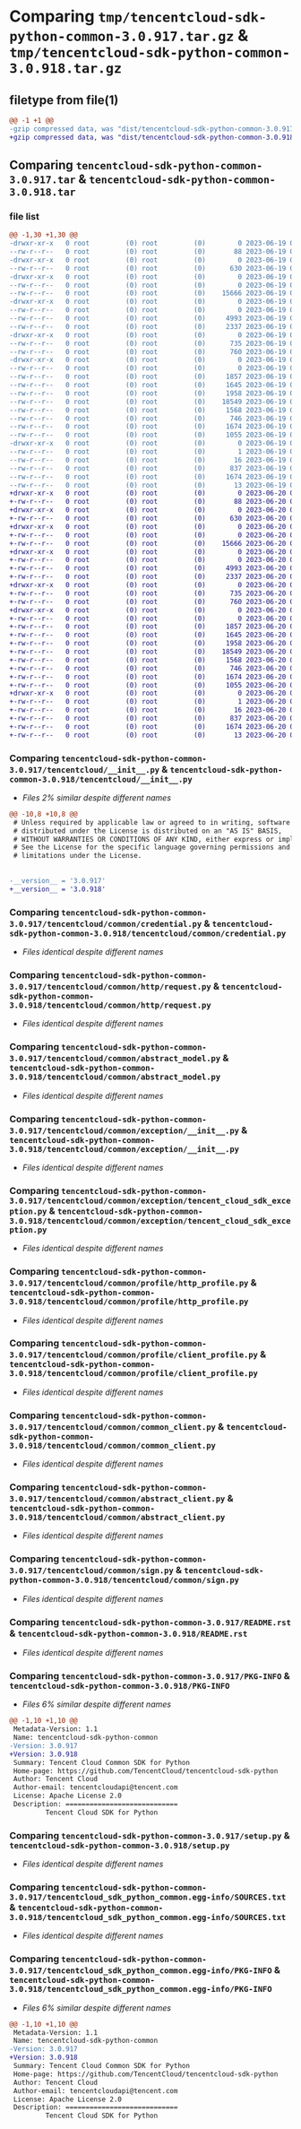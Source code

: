 # Comparing `tmp/tencentcloud-sdk-python-common-3.0.917.tar.gz` & `tmp/tencentcloud-sdk-python-common-3.0.918.tar.gz`

## filetype from file(1)

```diff
@@ -1 +1 @@
-gzip compressed data, was "dist/tencentcloud-sdk-python-common-3.0.917.tar", last modified: Mon Jun 19 00:22:11 2023, max compression
+gzip compressed data, was "dist/tencentcloud-sdk-python-common-3.0.918.tar", last modified: Tue Jun 20 02:37:32 2023, max compression
```

## Comparing `tencentcloud-sdk-python-common-3.0.917.tar` & `tencentcloud-sdk-python-common-3.0.918.tar`

### file list

```diff
@@ -1,30 +1,30 @@
-drwxr-xr-x   0 root         (0) root         (0)        0 2023-06-19 00:22:11.000000 tencentcloud-sdk-python-common-3.0.917/
--rw-r--r--   0 root         (0) root         (0)       88 2023-06-19 00:22:11.000000 tencentcloud-sdk-python-common-3.0.917/setup.cfg
-drwxr-xr-x   0 root         (0) root         (0)        0 2023-06-19 00:22:11.000000 tencentcloud-sdk-python-common-3.0.917/tencentcloud/
--rw-r--r--   0 root         (0) root         (0)      630 2023-06-19 00:22:11.000000 tencentcloud-sdk-python-common-3.0.917/tencentcloud/__init__.py
-drwxr-xr-x   0 root         (0) root         (0)        0 2023-06-19 00:22:11.000000 tencentcloud-sdk-python-common-3.0.917/tencentcloud/common/
--rw-r--r--   0 root         (0) root         (0)        0 2023-06-19 00:22:11.000000 tencentcloud-sdk-python-common-3.0.917/tencentcloud/common/__init__.py
--rw-r--r--   0 root         (0) root         (0)    15666 2023-06-19 00:22:11.000000 tencentcloud-sdk-python-common-3.0.917/tencentcloud/common/credential.py
-drwxr-xr-x   0 root         (0) root         (0)        0 2023-06-19 00:22:11.000000 tencentcloud-sdk-python-common-3.0.917/tencentcloud/common/http/
--rw-r--r--   0 root         (0) root         (0)        0 2023-06-19 00:22:11.000000 tencentcloud-sdk-python-common-3.0.917/tencentcloud/common/http/__init__.py
--rw-r--r--   0 root         (0) root         (0)     4993 2023-06-19 00:22:11.000000 tencentcloud-sdk-python-common-3.0.917/tencentcloud/common/http/request.py
--rw-r--r--   0 root         (0) root         (0)     2337 2023-06-19 00:22:11.000000 tencentcloud-sdk-python-common-3.0.917/tencentcloud/common/abstract_model.py
-drwxr-xr-x   0 root         (0) root         (0)        0 2023-06-19 00:22:11.000000 tencentcloud-sdk-python-common-3.0.917/tencentcloud/common/exception/
--rw-r--r--   0 root         (0) root         (0)      735 2023-06-19 00:22:11.000000 tencentcloud-sdk-python-common-3.0.917/tencentcloud/common/exception/__init__.py
--rw-r--r--   0 root         (0) root         (0)      760 2023-06-19 00:22:11.000000 tencentcloud-sdk-python-common-3.0.917/tencentcloud/common/exception/tencent_cloud_sdk_exception.py
-drwxr-xr-x   0 root         (0) root         (0)        0 2023-06-19 00:22:11.000000 tencentcloud-sdk-python-common-3.0.917/tencentcloud/common/profile/
--rw-r--r--   0 root         (0) root         (0)        0 2023-06-19 00:22:11.000000 tencentcloud-sdk-python-common-3.0.917/tencentcloud/common/profile/__init__.py
--rw-r--r--   0 root         (0) root         (0)     1857 2023-06-19 00:22:11.000000 tencentcloud-sdk-python-common-3.0.917/tencentcloud/common/profile/http_profile.py
--rw-r--r--   0 root         (0) root         (0)     1645 2023-06-19 00:22:11.000000 tencentcloud-sdk-python-common-3.0.917/tencentcloud/common/profile/client_profile.py
--rw-r--r--   0 root         (0) root         (0)     1958 2023-06-19 00:22:11.000000 tencentcloud-sdk-python-common-3.0.917/tencentcloud/common/common_client.py
--rw-r--r--   0 root         (0) root         (0)    18549 2023-06-19 00:22:11.000000 tencentcloud-sdk-python-common-3.0.917/tencentcloud/common/abstract_client.py
--rw-r--r--   0 root         (0) root         (0)     1568 2023-06-19 00:22:11.000000 tencentcloud-sdk-python-common-3.0.917/tencentcloud/common/sign.py
--rw-r--r--   0 root         (0) root         (0)      746 2023-06-19 00:22:11.000000 tencentcloud-sdk-python-common-3.0.917/README.rst
--rw-r--r--   0 root         (0) root         (0)     1674 2023-06-19 00:22:11.000000 tencentcloud-sdk-python-common-3.0.917/PKG-INFO
--rw-r--r--   0 root         (0) root         (0)     1055 2023-06-19 00:22:11.000000 tencentcloud-sdk-python-common-3.0.917/setup.py
-drwxr-xr-x   0 root         (0) root         (0)        0 2023-06-19 00:22:11.000000 tencentcloud-sdk-python-common-3.0.917/tencentcloud_sdk_python_common.egg-info/
--rw-r--r--   0 root         (0) root         (0)        1 2023-06-19 00:22:11.000000 tencentcloud-sdk-python-common-3.0.917/tencentcloud_sdk_python_common.egg-info/dependency_links.txt
--rw-r--r--   0 root         (0) root         (0)       16 2023-06-19 00:22:11.000000 tencentcloud-sdk-python-common-3.0.917/tencentcloud_sdk_python_common.egg-info/requires.txt
--rw-r--r--   0 root         (0) root         (0)      837 2023-06-19 00:22:11.000000 tencentcloud-sdk-python-common-3.0.917/tencentcloud_sdk_python_common.egg-info/SOURCES.txt
--rw-r--r--   0 root         (0) root         (0)     1674 2023-06-19 00:22:11.000000 tencentcloud-sdk-python-common-3.0.917/tencentcloud_sdk_python_common.egg-info/PKG-INFO
--rw-r--r--   0 root         (0) root         (0)       13 2023-06-19 00:22:11.000000 tencentcloud-sdk-python-common-3.0.917/tencentcloud_sdk_python_common.egg-info/top_level.txt
+drwxr-xr-x   0 root         (0) root         (0)        0 2023-06-20 02:37:32.000000 tencentcloud-sdk-python-common-3.0.918/
+-rw-r--r--   0 root         (0) root         (0)       88 2023-06-20 02:37:32.000000 tencentcloud-sdk-python-common-3.0.918/setup.cfg
+drwxr-xr-x   0 root         (0) root         (0)        0 2023-06-20 02:37:32.000000 tencentcloud-sdk-python-common-3.0.918/tencentcloud/
+-rw-r--r--   0 root         (0) root         (0)      630 2023-06-20 02:37:32.000000 tencentcloud-sdk-python-common-3.0.918/tencentcloud/__init__.py
+drwxr-xr-x   0 root         (0) root         (0)        0 2023-06-20 02:37:32.000000 tencentcloud-sdk-python-common-3.0.918/tencentcloud/common/
+-rw-r--r--   0 root         (0) root         (0)        0 2023-06-20 02:37:32.000000 tencentcloud-sdk-python-common-3.0.918/tencentcloud/common/__init__.py
+-rw-r--r--   0 root         (0) root         (0)    15666 2023-06-20 02:37:32.000000 tencentcloud-sdk-python-common-3.0.918/tencentcloud/common/credential.py
+drwxr-xr-x   0 root         (0) root         (0)        0 2023-06-20 02:37:32.000000 tencentcloud-sdk-python-common-3.0.918/tencentcloud/common/http/
+-rw-r--r--   0 root         (0) root         (0)        0 2023-06-20 02:37:32.000000 tencentcloud-sdk-python-common-3.0.918/tencentcloud/common/http/__init__.py
+-rw-r--r--   0 root         (0) root         (0)     4993 2023-06-20 02:37:32.000000 tencentcloud-sdk-python-common-3.0.918/tencentcloud/common/http/request.py
+-rw-r--r--   0 root         (0) root         (0)     2337 2023-06-20 02:37:32.000000 tencentcloud-sdk-python-common-3.0.918/tencentcloud/common/abstract_model.py
+drwxr-xr-x   0 root         (0) root         (0)        0 2023-06-20 02:37:32.000000 tencentcloud-sdk-python-common-3.0.918/tencentcloud/common/exception/
+-rw-r--r--   0 root         (0) root         (0)      735 2023-06-20 02:37:32.000000 tencentcloud-sdk-python-common-3.0.918/tencentcloud/common/exception/__init__.py
+-rw-r--r--   0 root         (0) root         (0)      760 2023-06-20 02:37:32.000000 tencentcloud-sdk-python-common-3.0.918/tencentcloud/common/exception/tencent_cloud_sdk_exception.py
+drwxr-xr-x   0 root         (0) root         (0)        0 2023-06-20 02:37:32.000000 tencentcloud-sdk-python-common-3.0.918/tencentcloud/common/profile/
+-rw-r--r--   0 root         (0) root         (0)        0 2023-06-20 02:37:32.000000 tencentcloud-sdk-python-common-3.0.918/tencentcloud/common/profile/__init__.py
+-rw-r--r--   0 root         (0) root         (0)     1857 2023-06-20 02:37:32.000000 tencentcloud-sdk-python-common-3.0.918/tencentcloud/common/profile/http_profile.py
+-rw-r--r--   0 root         (0) root         (0)     1645 2023-06-20 02:37:32.000000 tencentcloud-sdk-python-common-3.0.918/tencentcloud/common/profile/client_profile.py
+-rw-r--r--   0 root         (0) root         (0)     1958 2023-06-20 02:37:32.000000 tencentcloud-sdk-python-common-3.0.918/tencentcloud/common/common_client.py
+-rw-r--r--   0 root         (0) root         (0)    18549 2023-06-20 02:37:32.000000 tencentcloud-sdk-python-common-3.0.918/tencentcloud/common/abstract_client.py
+-rw-r--r--   0 root         (0) root         (0)     1568 2023-06-20 02:37:32.000000 tencentcloud-sdk-python-common-3.0.918/tencentcloud/common/sign.py
+-rw-r--r--   0 root         (0) root         (0)      746 2023-06-20 02:37:32.000000 tencentcloud-sdk-python-common-3.0.918/README.rst
+-rw-r--r--   0 root         (0) root         (0)     1674 2023-06-20 02:37:32.000000 tencentcloud-sdk-python-common-3.0.918/PKG-INFO
+-rw-r--r--   0 root         (0) root         (0)     1055 2023-06-20 02:37:32.000000 tencentcloud-sdk-python-common-3.0.918/setup.py
+drwxr-xr-x   0 root         (0) root         (0)        0 2023-06-20 02:37:32.000000 tencentcloud-sdk-python-common-3.0.918/tencentcloud_sdk_python_common.egg-info/
+-rw-r--r--   0 root         (0) root         (0)        1 2023-06-20 02:37:32.000000 tencentcloud-sdk-python-common-3.0.918/tencentcloud_sdk_python_common.egg-info/dependency_links.txt
+-rw-r--r--   0 root         (0) root         (0)       16 2023-06-20 02:37:32.000000 tencentcloud-sdk-python-common-3.0.918/tencentcloud_sdk_python_common.egg-info/requires.txt
+-rw-r--r--   0 root         (0) root         (0)      837 2023-06-20 02:37:32.000000 tencentcloud-sdk-python-common-3.0.918/tencentcloud_sdk_python_common.egg-info/SOURCES.txt
+-rw-r--r--   0 root         (0) root         (0)     1674 2023-06-20 02:37:32.000000 tencentcloud-sdk-python-common-3.0.918/tencentcloud_sdk_python_common.egg-info/PKG-INFO
+-rw-r--r--   0 root         (0) root         (0)       13 2023-06-20 02:37:32.000000 tencentcloud-sdk-python-common-3.0.918/tencentcloud_sdk_python_common.egg-info/top_level.txt
```

### Comparing `tencentcloud-sdk-python-common-3.0.917/tencentcloud/__init__.py` & `tencentcloud-sdk-python-common-3.0.918/tencentcloud/__init__.py`

 * *Files 2% similar despite different names*

```diff
@@ -10,8 +10,8 @@
 # Unless required by applicable law or agreed to in writing, software
 # distributed under the License is distributed on an "AS IS" BASIS,
 # WITHOUT WARRANTIES OR CONDITIONS OF ANY KIND, either express or implied.
 # See the License for the specific language governing permissions and
 # limitations under the License.
 
 
-__version__ = '3.0.917'
+__version__ = '3.0.918'
```

### Comparing `tencentcloud-sdk-python-common-3.0.917/tencentcloud/common/credential.py` & `tencentcloud-sdk-python-common-3.0.918/tencentcloud/common/credential.py`

 * *Files identical despite different names*

### Comparing `tencentcloud-sdk-python-common-3.0.917/tencentcloud/common/http/request.py` & `tencentcloud-sdk-python-common-3.0.918/tencentcloud/common/http/request.py`

 * *Files identical despite different names*

### Comparing `tencentcloud-sdk-python-common-3.0.917/tencentcloud/common/abstract_model.py` & `tencentcloud-sdk-python-common-3.0.918/tencentcloud/common/abstract_model.py`

 * *Files identical despite different names*

### Comparing `tencentcloud-sdk-python-common-3.0.917/tencentcloud/common/exception/__init__.py` & `tencentcloud-sdk-python-common-3.0.918/tencentcloud/common/exception/__init__.py`

 * *Files identical despite different names*

### Comparing `tencentcloud-sdk-python-common-3.0.917/tencentcloud/common/exception/tencent_cloud_sdk_exception.py` & `tencentcloud-sdk-python-common-3.0.918/tencentcloud/common/exception/tencent_cloud_sdk_exception.py`

 * *Files identical despite different names*

### Comparing `tencentcloud-sdk-python-common-3.0.917/tencentcloud/common/profile/http_profile.py` & `tencentcloud-sdk-python-common-3.0.918/tencentcloud/common/profile/http_profile.py`

 * *Files identical despite different names*

### Comparing `tencentcloud-sdk-python-common-3.0.917/tencentcloud/common/profile/client_profile.py` & `tencentcloud-sdk-python-common-3.0.918/tencentcloud/common/profile/client_profile.py`

 * *Files identical despite different names*

### Comparing `tencentcloud-sdk-python-common-3.0.917/tencentcloud/common/common_client.py` & `tencentcloud-sdk-python-common-3.0.918/tencentcloud/common/common_client.py`

 * *Files identical despite different names*

### Comparing `tencentcloud-sdk-python-common-3.0.917/tencentcloud/common/abstract_client.py` & `tencentcloud-sdk-python-common-3.0.918/tencentcloud/common/abstract_client.py`

 * *Files identical despite different names*

### Comparing `tencentcloud-sdk-python-common-3.0.917/tencentcloud/common/sign.py` & `tencentcloud-sdk-python-common-3.0.918/tencentcloud/common/sign.py`

 * *Files identical despite different names*

### Comparing `tencentcloud-sdk-python-common-3.0.917/README.rst` & `tencentcloud-sdk-python-common-3.0.918/README.rst`

 * *Files identical despite different names*

### Comparing `tencentcloud-sdk-python-common-3.0.917/PKG-INFO` & `tencentcloud-sdk-python-common-3.0.918/PKG-INFO`

 * *Files 6% similar despite different names*

```diff
@@ -1,10 +1,10 @@
 Metadata-Version: 1.1
 Name: tencentcloud-sdk-python-common
-Version: 3.0.917
+Version: 3.0.918
 Summary: Tencent Cloud Common SDK for Python
 Home-page: https://github.com/TencentCloud/tencentcloud-sdk-python
 Author: Tencent Cloud
 Author-email: tencentcloudapi@tencent.com
 License: Apache License 2.0
 Description: ============================
         Tencent Cloud SDK for Python
```

### Comparing `tencentcloud-sdk-python-common-3.0.917/setup.py` & `tencentcloud-sdk-python-common-3.0.918/setup.py`

 * *Files identical despite different names*

### Comparing `tencentcloud-sdk-python-common-3.0.917/tencentcloud_sdk_python_common.egg-info/SOURCES.txt` & `tencentcloud-sdk-python-common-3.0.918/tencentcloud_sdk_python_common.egg-info/SOURCES.txt`

 * *Files identical despite different names*

### Comparing `tencentcloud-sdk-python-common-3.0.917/tencentcloud_sdk_python_common.egg-info/PKG-INFO` & `tencentcloud-sdk-python-common-3.0.918/tencentcloud_sdk_python_common.egg-info/PKG-INFO`

 * *Files 6% similar despite different names*

```diff
@@ -1,10 +1,10 @@
 Metadata-Version: 1.1
 Name: tencentcloud-sdk-python-common
-Version: 3.0.917
+Version: 3.0.918
 Summary: Tencent Cloud Common SDK for Python
 Home-page: https://github.com/TencentCloud/tencentcloud-sdk-python
 Author: Tencent Cloud
 Author-email: tencentcloudapi@tencent.com
 License: Apache License 2.0
 Description: ============================
         Tencent Cloud SDK for Python
```

